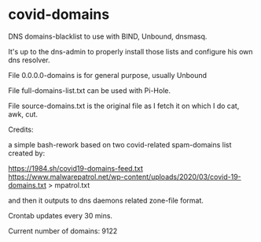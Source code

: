 # covid-domains

DNS domains-blacklist to use with BIND, Unbound, dnsmasq.

It's up to the dns-admin to properly install those lists and configure his own dns resolver.

File 0.0.0.0-domains is for general purpose, usually Unbound

File full-domains-list.txt can be used with Pi-Hole.

File source-domains.txt is the original file as I fetch it on which I do cat, awk, cut.



Credits:

a simple bash-rework based on two covid-related spam-domains list created by:

https://1984.sh/covid19-domains-feed.txt
https://www.malwarepatrol.net/wp-content/uploads/2020/03/covid-19-domains.txt > mpatrol.txt

and then it outputs to dns daemons related zone-file format.

Crontab updates every 30 mins.

Current number of domains: 9122
